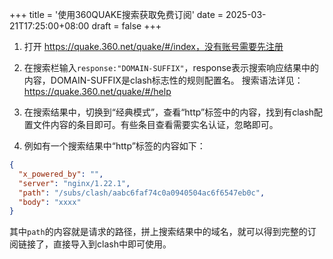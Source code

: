 +++
title = '使用360QUAKE搜索获取免费订阅'
date = 2025-03-21T17:25:00+08:00
draft = false
+++

1. 打开 https://quake.360.net/quake/#/index，没有账号需要先注册

2. 在搜索栏输入`response:"DOMAIN-SUFFIX"`，response表示搜索响应结果中的内容，DOMAIN-SUFFIX是clash标志性的规则配置名。
搜索语法详见：https://quake.360.net/quake/#/help

3. 在搜索结果中，切换到“经典模式”，查看“http”标签中的内容，找到有clash配置文件内容的条目即可。有些条目查看需要实名认证，忽略即可。

4. 例如有一个搜索结果中“http”标签的内容如下：
```json
{
  "x_powered_by": "",
  "server": "nginx/1.22.1",
  "path": "/subs/clash/aabc6faf74c0a0940504ac6f6547eb0c",
  "body": "xxxx"
}
```
其中`path`的内容就是请求的路径，拼上搜索结果中的域名，就可以得到完整的订阅链接了，直接导入到clash中即可使用。
